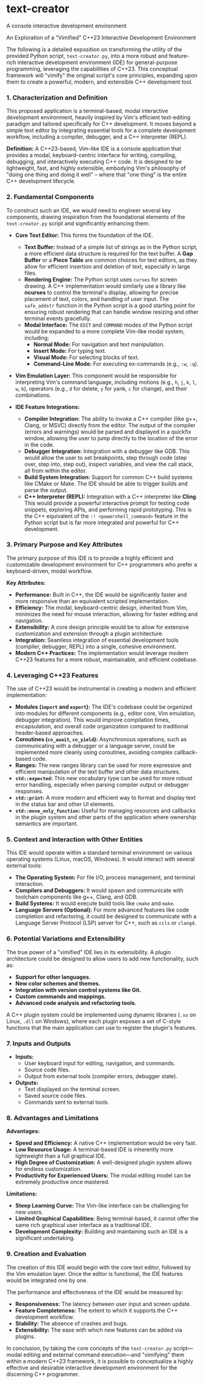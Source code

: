 # text-creator
A console interactive development environment

An Exploration of a "Vimified" C++23 Interactive Development Environment

The following is a detailed exposition on transforming the utility of the provided Python script, `text-creator.py`, into a more robust and feature-rich interactive development environment (IDE) for general-purpose programming, leveraging the capabilities of C++23. This conceptual framework will "vimify" the original script's core principles, expanding upon them to create a powerful, modern, and extensible C++ development tool.

### 1. Characterization and Definition

This proposed application is a terminal-based, modal interactive development environment, heavily inspired by Vim's efficient text-editing paradigm and tailored specifically for C++ development. It moves beyond a simple text editor by integrating essential tools for a complete development workflow, including a compiler, debugger, and a C++ interpreter (REPL).

**Definition:** A C++23-based, Vim-like IDE is a console application that provides a modal, keyboard-centric interface for writing, compiling, debugging, and interactively executing C++ code. It is designed to be lightweight, fast, and highly extensible, embodying Vim's philosophy of "doing one thing and doing it well" – where that "one thing" is the entire C++ development lifecycle.

### 2. Fundamental Components

To construct such an IDE, we would need to engineer several key components, drawing inspiration from the foundational elements of the `text-creator.py` script and significantly enhancing them:

* **Core Text Editor:** This forms the foundation of the IDE.
    * **Text Buffer:** Instead of a simple list of strings as in the Python script, a more efficient data structure is required for the text buffer. A **Gap Buffer** or a **Piece Table** are common choices for text editors, as they allow for efficient insertion and deletion of text, especially in large files.
    * **Rendering Engine:** The Python script uses `curses` for screen drawing. A C++ implementation would similarly use a library like **ncurses** to control the terminal's display, allowing for precise placement of text, colors, and handling of user input. The `safe_addstr` function in the Python script is a good starting point for ensuring robust rendering that can handle window resizing and other terminal events gracefully.
    * **Modal Interface:** The `EDIT` and `COMMAND` modes of the Python script would be expanded to a more complete Vim-like modal system, including:
        * **Normal Mode:** For navigation and text manipulation.
        * **Insert Mode:** For typing text.
        * **Visual Mode:** For selecting blocks of text.
        * **Command-Line Mode:** For executing ex-commands (e.g., `:w`, `:q`).

* **Vim Emulation Layer:** This component would be responsible for interpreting Vim's command language, including motions (e.g., `h`, `j`, `k`, `l`, `w`, `b`), operators (e.g., `d` for delete, `y` for yank, `c` for change), and their combinations.

* **IDE Feature Integrations:**
    * **Compiler Integration:** The ability to invoke a C++ compiler (like g++, Clang, or MSVC) directly from the editor. The output of the compiler (errors and warnings) would be parsed and displayed in a quickfix window, allowing the user to jump directly to the location of the error in the code.
    * **Debugger Integration:** Integration with a debugger like GDB. This would allow the user to set breakpoints, step through code (step over, step into, step out), inspect variables, and view the call stack, all from within the editor.
    * **Build System Integration:** Support for common C++ build systems like CMake or Make. The IDE should be able to trigger builds and parse the output.
    * **C++ Interpreter (REPL):** Integration with a C++ interpreter like **Cling**. This would provide a powerful interactive prompt for testing code snippets, exploring APIs, and performing rapid prototyping. This is the C++ equivalent of the `:! <powershell_command>` feature in the Python script but is far more integrated and powerful for C++ development.

### 3. Primary Purpose and Key Attributes

The primary purpose of this IDE is to provide a highly efficient and customizable development environment for C++ programmers who prefer a keyboard-driven, modal workflow.

**Key Attributes:**

* **Performance:** Built in C++, the IDE would be significantly faster and more responsive than an equivalent scripted implementation.
* **Efficiency:** The modal, keyboard-centric design, inherited from Vim, minimizes the need for mouse interaction, allowing for faster editing and navigation.
* **Extensibility:** A core design principle would be to allow for extensive customization and extension through a plugin architecture.
* **Integration:** Seamless integration of essential development tools (compiler, debugger, REPL) into a single, cohesive environment.
* **Modern C++ Practices:** The implementation would leverage modern C++23 features for a more robust, maintainable, and efficient codebase.

### 4. Leveraging C++23 Features

The use of C++23 would be instrumental in creating a modern and efficient implementation:

* **Modules (`import` and `export`):** The IDE's codebase could be organized into modules for different components (e.g., editor core, Vim emulation, debugger integration). This would improve compilation times, encapsulation, and overall code organization compared to traditional header-based approaches.
* **Coroutines (`co_await`, `co_yield`):** Asynchronous operations, such as communicating with a debugger or a language server, could be implemented more cleanly using coroutines, avoiding complex callback-based code.
* **Ranges:** The new ranges library can be used for more expressive and efficient manipulation of the text buffer and other data structures.
* **`std::expected`:** This new vocabulary type can be used for more robust error handling, especially when parsing compiler output or debugger responses.
* **`std::print`:** A more modern and efficient way to format and display text in the status bar and other UI elements.
* **`std::move_only_function`:** Useful for managing resources and callbacks in the plugin system and other parts of the application where ownership semantics are important.

### 5. Context and Interaction with Other Entities

This IDE would operate within a standard terminal environment on various operating systems (Linux, macOS, Windows). It would interact with several external tools:

* **The Operating System:** For file I/O, process management, and terminal interaction.
* **Compilers and Debuggers:** It would spawn and communicate with toolchain components like g++, Clang, and GDB.
* **Build Systems:** It would execute build tools like `cmake` and `make`.
* **Language Servers (Optional):** For more advanced features like code completion and refactoring, it could be designed to communicate with a Language Server Protocol (LSP) server for C++, such as `ccls` or `clangd`.

### 6. Potential Variations and Extensibility

The true power of a "vimified" IDE lies in its extensibility. A plugin architecture could be designed to allow users to add new functionality, such as:

* **Support for other languages.**
* **New color schemes and themes.**
* **Integration with version control systems like Git.**
* **Custom commands and mappings.**
* **Advanced code analysis and refactoring tools.**

A C++ plugin system could be implemented using dynamic libraries (`.so` on Linux, `.dll` on Windows), where each plugin exposes a set of C-style functions that the main application can use to register the plugin's features.

### 7. Inputs and Outputs

* **Inputs:**
    * User keyboard input for editing, navigation, and commands.
    * Source code files.
    * Output from external tools (compiler errors, debugger state).
* **Outputs:**
    * Text displayed on the terminal screen.
    * Saved source code files.
    * Commands sent to external tools.

### 8. Advantages and Limitations

**Advantages:**

* **Speed and Efficiency:** A native C++ implementation would be very fast.
* **Low Resource Usage:** A terminal-based IDE is inherently more lightweight than a full graphical IDE.
* **High Degree of Customization:** A well-designed plugin system allows for endless customization.
* **Productivity for Experienced Users:** The modal editing model can be extremely productive once mastered.

**Limitations:**

* **Steep Learning Curve:** The Vim-like interface can be challenging for new users.
* **Limited Graphical Capabilities:** Being terminal-based, it cannot offer the same rich graphical user interface as a traditional IDE.
* **Development Complexity:** Building and maintaining such an IDE is a significant undertaking.

### 9. Creation and Evaluation

The creation of this IDE would begin with the core text editor, followed by the Vim emulation layer. Once the editor is functional, the IDE features would be integrated one by one.

The performance and effectiveness of the IDE would be measured by:

* **Responsiveness:** The latency between user input and screen update.
* **Feature Completeness:** The extent to which it supports the C++ development workflow.
* **Stability:** The absence of crashes and bugs.
* **Extensibility:** The ease with which new features can be added via plugins.

In conclusion, by taking the core concepts of the `text-creator.py` script—modal editing and external command execution—and "vimifying" them within a modern C++23 framework, it is possible to conceptualize a highly effective and desirable interactive development environment for the discerning C++ programmer.
